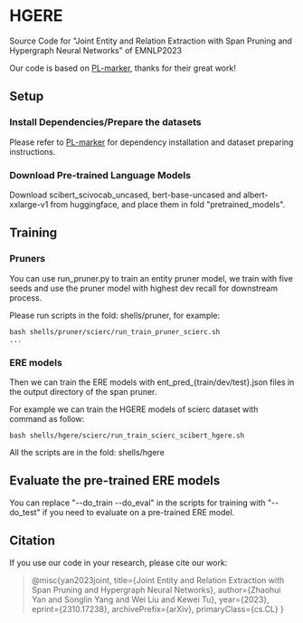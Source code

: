 # HGERE

Source Code for "Joint Entity and Relation Extraction with Span Pruning and Hypergraph Neural Networks" of EMNLP2023

Our code is based on [PL-marker](https://github.com/thunlp/PL-Marker), thanks for their great work!

## Setup

### Install Dependencies/Prepare the datasets

Please refer to [PL-marker](https://github.com/thunlp/PL-Marker) for dependency installation and dataset preparing instructions.

### Download Pre-trained Language Models

Download scibert_scivocab_uncased, bert-base-uncased and albert-xxlarge-v1 from huggingface, and place them in fold "pretrained_models".

## Training

### Pruners

You can use run_pruner.py to train an entity pruner model, we train with five seeds and use the pruner model with highest dev recall for downstream process.

Please run scripts in the fold: shells/pruner, for example:

```shellsession
bash shells/pruner/scierc/run_train_pruner_scierc.sh
...
```

### ERE models

Then we can train the ERE models with ent_pred_{train/dev/test}.json files in the output directory of the span pruner. 

For example we can train the HGERE models of scierc dataset with command as follow:

```shell
bash shells/hgere/scierc/run_train_scierc_scibert_hgere.sh
```

 All the scripts are in the fold: shells/hgere

## Evaluate the pre-trained ERE models

You can replace "--do_train --do_eval" in the scripts for training with "--do_test" if you need to evaluate on a pre-trained ERE model.

## Citation

If you use our code in your research, please cite our work:

> @misc{yan2023joint,
>       title={Joint Entity and Relation Extraction with Span Pruning and Hypergraph Neural Networks}, 
>       author={Zhaohui Yan and Songlin Yang and Wei Liu and Kewei Tu},
>       year={2023},
>       eprint={2310.17238},
>       archivePrefix={arXiv},
>       primaryClass={cs.CL}
> }
